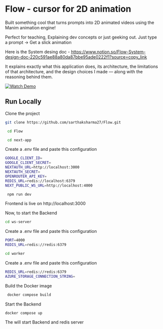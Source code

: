 
# Flow - cursor for 2D animation

Built something cool that turns prompts into 2D animated videos using the Manim animation engine!

Perfect for teaching, Explaining dev concepts or just geeking out. Just type a prompt → Get a slick animation

Here is the System desing doc - https://www.notion.so/Flow-System-design-doc-220c591ae88a80da87bbe95ade0222f1?source=copy_link   

It explains exactly what this application does, its architecture, the limitations of that architecture, and the design choices I made — along with the reasoning behind them.




[![Watch Demo](https://github.com/user-attachments/assets/e567e073-e5f4-4a08-9579-164a987d2812)](https://github.com/user-attachments/assets/58e85802-e9a4-469c-af38-aa804322073b)




## Run Locally

Clone the project

```bash
git clone https://github.com/sarthaksharma27/Flow.git
```

```bash
 cd Flow
 ```

```bash
 cd next-app
 ```

 Create a .env file and paste this configuration

 ```bash
GOOGLE_CLIENT_ID=
GOOGLE_CLIENT_SECRET=
NEXTAUTH_URL=http://localhost:3000
NEXTAUTH_SECRET=
OPENROUTER_API_KEY=
REDIS_URL=redis://localhost:6379
NEXT_PUBLIC_WS_URL=http://localhost:4000
```

```bash
 npm run dev
 ```

 Frontend is live on http://localhost:3000

 Now, to start the Backend

 ```bash
 cd ws-server
 ```

  Create a .env file and paste this configuration

 ```bash
PORT=4000
REDIS_URL=redis://redis:6379
```

 ```bash
 cd worker
 ```

 Create a .env file and paste this configuration

  ```bash
REDIS_URL=redis://redis:6379
AZURE_STORAGE_CONNECTION_STRING=
```

Build the Docker image

```bash
 docker compose build
 ```

Start the Backend

```bash
docker compose up
```

The will start Backend and redis server

